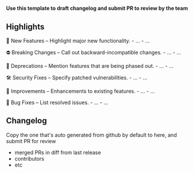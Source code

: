# <release-version>

**Use this template to draft changelog and submit PR to review by the team**

## Highlights

🚀 New Features – Highlight major new functionality.
	- ...
	- ...

⛔ Breaking Changes – Call out backward-incompatible changes.
	- ...
	- ...

📌 Deprecations – Mention features that are being phased out.
	- ...
	- ...

🛠️ Security Fixes – Specify patched vulnerabilities.
	- ...
	- ...

🔧 Improvements – Enhancements to existing features.
	- ...
	- ...

🐛 Bug Fixes – List resolved issues.
	- ...
	- ...


## Changelog

Copy the one that's auto generated from github by default to here, and submit PR for review


- merged PRs in diff from last release
- contributors
- etc
